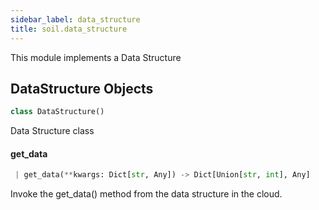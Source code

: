 ```yaml
---
sidebar_label: data_structure
title: soil.data_structure
---
```


This module implements a Data Structure

## DataStructure Objects

```python
class DataStructure()
```

Data Structure class

#### get\_data

```python
 | get_data(**kwargs: Dict[str, Any]) -> Dict[Union[str, int], Any]
```

Invoke the get_data() method from the data structure in the cloud.

